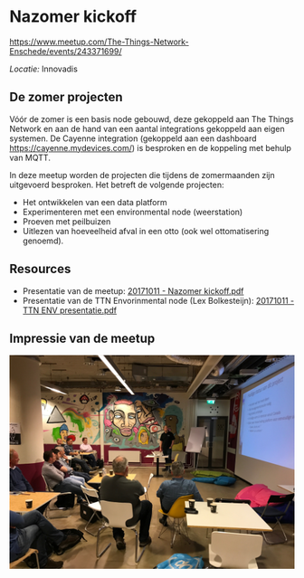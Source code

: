 # Nazomer kickoff
https://www.meetup.com/The-Things-Network-Enschede/events/243371699/

*Locatie:* Innovadis


## De zomer projecten

Vóór de zomer is een basis node gebouwd, deze gekoppeld aan The Things Network en aan de hand
van een aantal integrations gekoppeld aan eigen systemen. De Cayenne integration (gekoppeld aan een dashboard https://cayenne.mydevices.com/) is besproken en de koppeling met behulp van MQTT.

In deze meetup worden de projecten die tijdens de zomermaanden zijn uitgevoerd besproken. Het betreft de volgende projecten:
* Het ontwikkelen van een data platform
* Experimenteren met een environmental node (weerstation)
* Proeven met peilbuizen
* Uitlezen van hoeveelheid afval in een otto (ook wel ottomatisering genoemd).


## Resources
* Presentatie van de meetup: [20171011 - Nazomer kickoff.pdf](https://github.com/TTNEnschede/documentation/blob/master/meetup/20171011%20-%20Nazomer%20meetup/20171011%20-%20Nazomer%20kickoff.pdf)
* Presentatie van de TTN Envorinmental node (Lex Bolkesteijn): [20171011 - TTN ENV presentatie.pdf](https://github.com/TTNEnschede/documentation/blob/master/meetup/20171011%20-%20Nazomer%20meetup/20171011%20-%20TTN%20ENV%20presentatie.pdf)

## Impressie van de meetup
![alt text](https://github.com/TTNEnschede/documentation/blob/master/meetup/20171011%20-%20Nazomer%20meetup/20171011%20-%20Nazomer%20kickoff.jpg "Nazomer kickoff")
